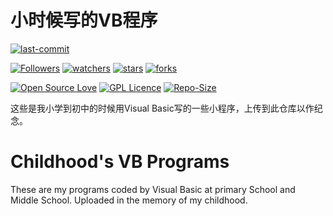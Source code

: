 # 小时候写的VB程序

[![last-commit](https://img.shields.io/github/last-commit/HollowMan6/Childhood-s-VB-Programs)](../../graphs/commit-activity)

[![Followers](https://img.shields.io/github/followers/HollowMan6?style=social)](https://github.com/HollowMan6?tab=followers)
[![watchers](https://img.shields.io/github/watchers/HollowMan6/Childhood-s-VB-Programs?style=social)](../../watchers)
[![stars](https://img.shields.io/github/stars/HollowMan6/Childhood-s-VB-Programs?style=social)](../../stargazers)
[![forks](https://img.shields.io/github/forks/HollowMan6/Childhood-s-VB-Programs?style=social)](../../stargazers)

[![Open Source Love](https://badges.frapsoft.com/os/v1/open-source.svg?v=103)](https://hollowman6.github.io/fund.html)
[![GPL Licence](https://badges.frapsoft.com/os/gpl/gpl.svg?v=103)](https://opensource.org/licenses/GPL-3.0/)
[![Repo-Size](https://img.shields.io/github/repo-size/HollowMan6/Childhood-s-VB-Programs.svg)](../../archive/master.zip)

这些是我小学到初中的时候用Visual Basic写的一些小程序，上传到此仓库以作纪念。

# Childhood's VB Programs

These are my programs coded by Visual Basic at primary School and Middle School. Uploaded in the memory of my childhood.
